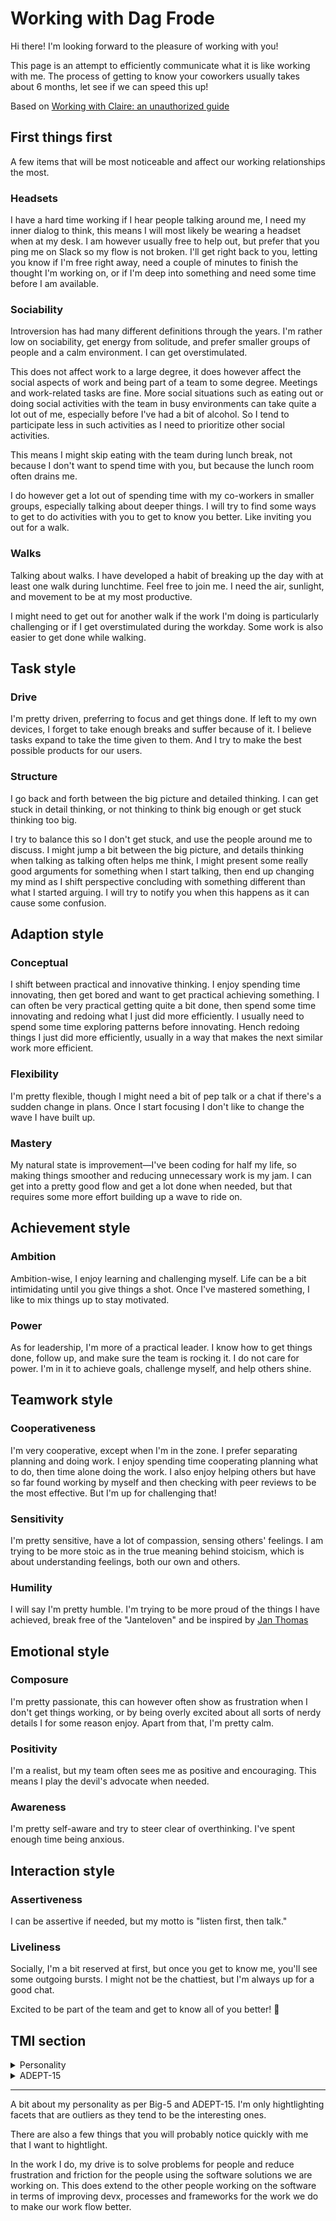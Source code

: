 # Working with Dag Frode

Hi there! I'm looking forward to the pleasure of working with you!

This page is an attempt to efficiently communicate what it is like working with me. The process of getting to know your coworkers usually takes about 6 months, let see if we can speed this up!

Based on [Working with Claire: an unauthorized guide](https://growth.eladgil.com/book/the-role-of-the-ceo/insights-working-with-claire/)

## First things first

A few items that will be most noticeable and affect our working relationships the most.

### Headsets

I have a hard time working if I hear people talking around me, I need my inner dialog to think, this means I will most likely be wearing a headset when at my desk. I am however usually free to help out, but prefer that you ping me on Slack so my flow is not broken. I'll get right back to you, letting you know if I'm free right away, need a couple of minutes to finish the thought I'm working on, or if I'm deep into something and need some time before I am available.


### Sociability

Introversion has had many different definitions through the years. I'm rather low on sociability, get energy from solitude, and prefer smaller groups of people and a calm environment. I can get overstimulated.

This does not affect work to a large degree, it does however affect the social aspects of work and being part of a team to some degree. Meetings and work-related tasks are fine. More social situations such as eating out or doing social activities with the team in busy environments can take quite a lot out of me, especially before I've had a bit of alcohol. So I tend to participate less in such activities as I need to prioritize other social activities.

This means I might skip eating with the team during lunch break, not because I don't want to spend time with you, but because the lunch room often drains me.

I do however get a lot out of spending time with my co-workers in smaller groups, especially talking about deeper things. I will try to find some ways to get to do activities with you to get to know you better. Like inviting you out for a walk.


### Walks

Talking about walks. I have developed a habit of breaking up the day with at least one walk during lunchtime. Feel free to join me. I need the air, sunlight, and movement to be at my most productive.

I might need to get out for another walk if the work I'm doing is particularly challenging or if I get overstimulated during the workday. Some work is also easier to get done while walking.


## Task style

### Drive
I'm pretty driven, preferring to focus and get things done. If left to my own devices, I forget to take enough breaks and suffer because of it. I believe tasks expand to take the time given to them. And I try to make the best possible products for our users.

### Structure
I go back and forth between the big picture and detailed thinking. I can get stuck in detail thinking, or not thinking to think big enough or get stuck thinking too big. 

I try to balance this so I don't get stuck, and use the people around me to discuss. I might jump a bit between the big picture, and details thinking when talking as talking often helps me think, I might present some really good arguments for something when I start talking, then end up changing my mind as I shift perspective concluding with something different than what I started arguing. I will try to notify you when this happens as it can cause some confusion.


## Adaption style

### Conceptual

I shift between practical and innovative thinking. I enjoy spending time innovating, then get bored and want to get practical achieving something. I can often be very practical getting quite a bit done, then spend some time innovating and redoing what I just did more efficiently. I usually need to spend some time exploring patterns before innovating. Hench redoing things I just did more efficiently, usually in a way that makes the next similar work more efficient.




### Flexibility
I'm pretty flexible, though I might need a bit of pep talk or a chat if there's a sudden change in plans. Once I start focusing I don't like to change the wave I have built up.

### Mastery

My natural state is improvement—I've been coding for half my life, so making things smoother and reducing unnecessary work is my jam. I can get into a pretty good flow and get a lot done when needed, but that requires some more effort building up a wave to ride on.


## Achievement style

### Ambition
Ambition-wise, I enjoy learning and challenging myself. Life can be a bit intimidating until you give things a shot. Once I've mastered something, I like to mix things up to stay motivated.

### Power
As for leadership, I'm more of a practical leader. I know how to get things done, follow up, and make sure the team is rocking it. I do not care for power. I'm in it to achieve goals, challenge myself, and help others shine.

## Teamwork style

### Cooperativeness
I'm very cooperative, except when I'm in the zone. I prefer separating planning and doing work. I enjoy spending time cooperating planning what to do, then time alone doing the work. I also enjoy helping others but have so far found working by myself and then checking with peer reviews to be the most effective. But I'm up for challenging that!


### Sensitivity
I'm pretty sensitive, have a lot of compassion, sensing others' feelings. I am trying to be more stoic as in the true meaning behind stoicism, which is about understanding feelings, both our own and others.

### Humility
I will say I'm pretty humble. I'm trying to be more proud of the things I have achieved, break free of the "Janteloven" and be inspired by [Jan Thomas](https://radio.nrk.no/podkast/saann_er_du/sesong/2019/l_8c6cac95-09b2-45dd-acac-9509b245dd77)


## Emotional style

### Composure

I'm pretty passionate, this can however often show as frustration when I don't get things working, or by being overly excited about all sorts of nerdy details I for some reason enjoy. Apart from that, I'm pretty calm.


### Positivity
I'm a realist, but my team often sees me as positive and encouraging. This means I play the devil's advocate when needed.

### Awareness

I'm pretty self-aware and try to steer clear of overthinking. I've spent enough time being anxious.

## Interaction style

### Assertiveness
I can be assertive if needed, but my motto is "listen first, then talk."

### Liveliness
Socially, I'm a bit reserved at first, but once you get to know me, you'll see some outgoing bursts. I might not be the chattiest, but I'm always up for a good chat.


Excited to be part of the team and get to know all of you better! 🚀





## TMI section

<details>
<summary> Personality</summary>
A quick big 5 based on taking the test every year or so the past few years. Generally wanting to achieve things, dealing with quite a bit of personal stress and uncomfortable feelings, trying to be good to the people I work with and the people affected by the work I do.

- Extraversion
    - Friendliness - high
    - Gregariousness - low
    - Assertivness - mid-high
    - Activity level - mid
    - Excitment-seeking - low
    - Cheerfulness - low
- Agreeableness
    - Trust - mid
    - Morality - high
    - Alturism - high
    - Cooporation - high
    - Modesty - low
    - Sympathy - high
- Conscientiousness
    - Self-efficacy - high
    - Orderliness - mid-high
    - Dutifulness - mid
    - Achievement-Striving - high
    - Self-Discipline - mid
    - Cautiousness - mid
- Neuroticism
    - Anexiety - high
    - Anger - mid-high
    - Depression - high
    - Self-Consciousness - mid-high
    - Immoderation - high
    - Vulnerability - mid
- Openness to Experience 
    - Imagination - high
    - Artistic Interests - mid
    - Emotionality - high
    - Adventurousness - mid
    - Intellect - mid-high
    - Liberalism - high

</details>

<details>
<summary> ADEPT-15</summary>

- **Drive** - I can be rather focused. I like completing tasks and know that tasks tend to take the time you give them and that quite often it is prefered to get to some level of completion before improving a solution for the sake of the user.
- **Structure** - I did say I would only hightlight my outliers, the thing is, in terms of the big picture vs small picture thinking I would say I'm and outlier in both extremes. I like to go into small details and make sure they are right as they can often cause confution later on. But I also like to look at the big picture and make sure what we are doing makes sence in that regard. So I tend to go a bit back and forth between thouse perspectives. Witch can be a bit confusing as I might end up contradict the point I started making when I started talking as I shift mindset while talking. 
- **Conceptual** - I lean mostly toward practical, with shorter bursts of innovating
- **Flexability** - I'm in general flexible. Until I have made up my mind about what task to do next, then I might need to do a bit of reframing, or simply have a chat with someone to build my motivation with the changed task. Scenarios we talk about in this regard is when we have decided what I should be working on for the rest of the day and half an hour later some other factor changes the demand.
- **Mastery** - My natural state is improving. Figuring out how we can improve devx, reduce busywork, redundant work and in general use less code better. I guess it is a result of writing code for half my life and having spendt my fair share of time doing mundane tasks and wanting to avoid doing them.
- **Ambition** - I'm rather striving. Not quite sure what for. I like to learn, to challenge myself. I find that things in life can be rather scary until you try it once. Once I've tried it a few times it can almost get boring so I keep changing things up to get the feeling of motivation and doing good work.
- **Power** - When we talk about leadership, I tend to think about visionaries. I don't tend to fit that part of leadership, but I would  say I fit moust other parts, I know how to get things done, follow up, and do what the team needs to work well. But I do not have a strong need to feel power in a team setting, it has more to do with wanting to acheve things and challenging myself in new ways. I also enjoy healping others and helping them be their best selfs.
- **Cooperativeness** - I'm very cooporative in most aspects, except while doing the actuall work. I tend to get distracted by others talking and have a hard time articulating what I'm doing as it is just flowing trough me.
- **Sensitivity** - I am rather compassionate striving to be more stoic. 
- **Humility** - I am rather humble. I have done a lot of things I'm proud of and feel like we should be able to be proud of ourselves, but I do not feel like I'm above anyone and most people I have meet have done things I'm impressed by.
- **Composure** - I'm moustly calm. With streaks of passionate when I get overwhelmed.
- **Positivity** - I am rather realistic and know that a lot of things are hard. But the people that work with my experience me as positive and encurraging. 
- **Awareness** - I think I am rather self-aware. I'm activily not devlling to much on things as I've been a rather anxious person and that is to no benefit of anyone.
- **Assertiveness** - I can be rather assertive, when I feel the need, witch for the most part I don't. I try to go by "First listen, then talk."
- **Liveliness** - I'm rather reserved untill I get to know you better. I can be outgoing in short outbursts, but ar rather low on sociability.

</details>

---

A bit about my personality as per Big-5 and ADEPT-15. I'm only hightlighting facets that are outliers as they tend to be the interesting ones.

There are also a few things that you will probably notice quickly with me that I want to hightlight.

In the work I do, my drive is to solve problems for people and reduce frustration and friction for the people using the software solutions we are working on. This does extend to the other people working on the software in terms of improving devx, processes and frameworks for the work we do to make our work flow better.